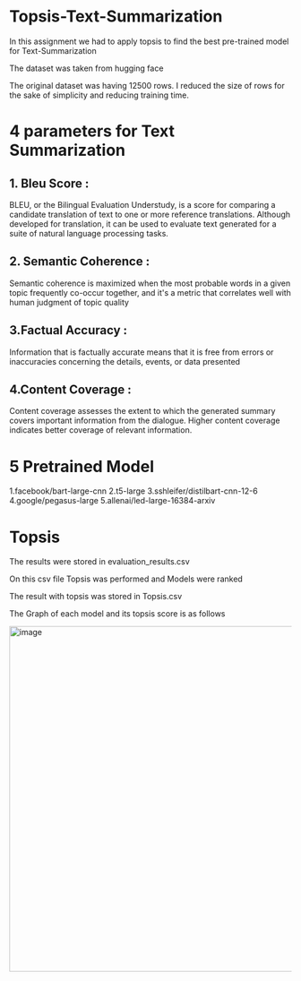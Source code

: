 # Topsis-Text-Summarization

In this assignment we had to apply topsis to find the best pre-trained model for Text-Summarization

The dataset was taken from hugging face

The original dataset was having 12500 rows. I reduced the size of rows for the sake of simplicity and reducing training time.

# 4 parameters for Text Summarization

## 1. Bleu Score : 
BLEU, or the Bilingual Evaluation Understudy, is a score for comparing a candidate translation of text to one or more reference translations. Although developed for translation, it can be used to evaluate text generated for a suite of natural language processing tasks.

## 2. Semantic Coherence :
Semantic coherence is maximized when the most probable words in a given topic frequently co-occur together, and it's a metric that correlates well with human judgment of topic quality

## 3.Factual Accuracy :
Information that is factually accurate means that it is free from errors or inaccuracies concerning the details, events, or data presented

## 4.Content Coverage :
Content coverage assesses the extent to which the generated summary covers important information from the dialogue. Higher content coverage indicates better coverage of relevant information.

# 5 Pretrained Model 
1.facebook/bart-large-cnn
2.t5-large
3.sshleifer/distilbart-cnn-12-6
4.google/pegasus-large
5.allenai/led-large-16384-arxiv

# Topsis
The results were stored in evaluation_results.csv

On this csv file Topsis was performed and Models were ranked

The result with topsis was stored in Topsis.csv

The Graph of each model and its topsis score is as follows 

<img width="617" alt="image" src="https://github.com/AryanGupta30/Topsis-Text-Summarization/assets/100289349/f3f346bc-d0ec-4e62-95ad-e4642e48ce20">


